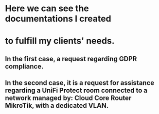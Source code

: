 # Here we can see the documentations I created 
# to fulfill my clients' needs.

## In the first case, a request regarding GDPR compliance. 

## In the second case, it is a request for assistance regarding a UniFi Protect room connected to a network managed by: Cloud Core Router MikroTik, with a dedicated VLAN. 
